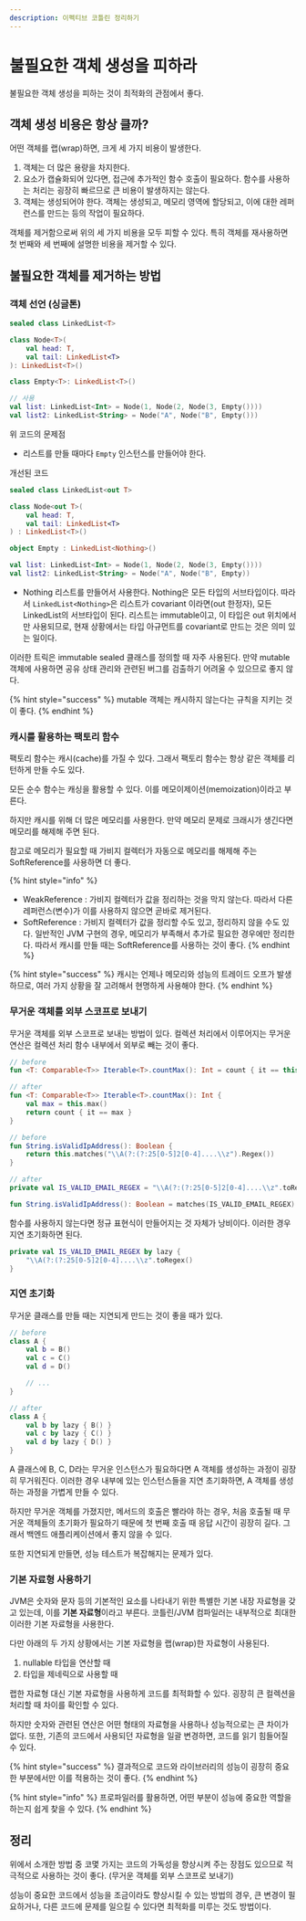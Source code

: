 ```yaml
---
description: 이펙티브 코틀린 정리하기
---
```


# 불필요한 객체 생성을 피하라

불필요한 객체 생성을 피하는 것이 최적화의 관점에서 좋다.

## 객체 생성 비용은 항상 클까?

어떤 객체를 랩(wrap)하면, 크게 세 가지 비용이 발생한다.

1. 객체는 더 많은 용량을 차지한다.
2. 요소가 캡슐화되어 있다면, 접근에 추가적인 함수 호출이 필요하다. 함수를 사용하는 처리는 굉장히 빠르므로 큰 비용이 발생하지는 않는다.
3. 객체는 생성되어야 한다. 객체는 생성되고, 메모리 영역에 할당되고, 이에 대한 레퍼런스를 만드는 등의 작업이 필요하다.

객체를 제거함으로써 위의 세 가지 비용을 모두 피할 수 있다. 특히 객체를 재사용하면 첫 번째와 세 번째에 설명한 비용을 제거할 수 있다.

## 불필요한 객체를 제거하는 방법

### 객체 선언 (싱글톤)

```kotlin
sealed class LinkedList<T>

class Node<T>(
    val head: T,
    val tail: LinkedList<T>
): LinkedList<T>()

class Empty<T>: LinkedList<T>()

// 사용
val list: LinkedList<Int> = Node(1, Node(2, Node(3, Empty())))
val list2: LinkedList<String> = Node("A", Node("B", Empty()))
```

위 코드의 문제점

- 리스트를 만들 때마다 `Empty` 인스턴스를 만들어야 한다.

개선된 코드

```kotlin
sealed class LinkedList<out T>

class Node<out T>(
    val head: T,
    val tail: LinkedList<T>
) : LinkedList<T>()

object Empty : LinkedList<Nothing>()

val list: LinkedList<Int> = Node(1, Node(2, Node(3, Empty())))
val list2: LinkedList<String> = Node("A", Node("B", Empty))
```

- Nothing 리스트를 만들어서 사용한다. Nothing은 모든 타입의 서브타입이다. 따라서 `LinkedList<Nothing>`은 리스트가 covariant 이라면(out 한정자), 모든 LinkedList의 서브타입이 된다. 리스트는 immutable이고, 이 타입은 out 위치에서만 사용되므로, 현재 상황에서는 타입 아규먼트를 covariant로 만드는 것은 의미 있는 일이다.

이러한 트릭은 immutable sealed 클래스를 정의할 때 자주 사용된다. 만약 mutable 객체에 사용하면 공유 상태 관리와 관련된 버그를 검출하기 어려울 수 있으므로 좋지 않다.

{% hint style="success" %}
mutable 객체는 캐시하지 않는다는 규칙을 지키는 것이 좋다.
{% endhint %}

### 캐시를 활용하는 팩토리 함수

팩토리 함수는 캐시(cache)를 가질 수 있다. 그래서 팩토리 함수는 항상 같은 객체를 리턴하게 만들 수도 있다.

모든 순수 함수는 캐싱을 활용할 수 있다. 이를 메모이제이션(memoization)이라고 부른다.

하지만 캐시를 위해 더 많은 메모리를 사용한다. 만약 메모리 문제로 크래시가 생긴다면 메모리를 해제해 주면 된다.

참고로 메모리가 필요할 때 가비지 컬렉터가 자동으로 메모리를 해제해 주는 SoftReference를 사용하면 더 좋다.

{% hint style="info" %}
- WeakReference : 가비지 컬렉터가 값을 정리하는 것을 막지 않는다. 따라서 다른 레퍼런스(변수)가 이를 사용하지 않으면 곧바로 제거된다.
- SoftReference : 가비지 컬렉터가 값을 정리할 수도 있고, 정리하지 않을 수도 있다. 일반적인 JVM 구현의 경우, 메모리가 부족해서 추가로 필요한 경우에만 정리한다. 따라서 캐시를 만들 때는 SoftReference를 사용하는 것이 좋다.
{% endhint %}

{% hint style="success" %}
캐시는 언제나 메모리와 성능의 트레이드 오프가 발생하므로, 여러 가지 상황을 잘 고려해서 현명하게 사용해야 한다.
{% endhint %}

### 무거운 객체를 외부 스코프로 보내기

무거운 객체를 외부 스코프로 보내는 방법이 있다. 컬렉션 처리에서 이루어지는 무거운 연산은 컬렉션 처리 함수 내부에서 외부로 빼는 것이 좋다.

```kotlin
// before
fun <T: Comparable<T>> Iterable<T>.countMax(): Int = count { it == this.max() }

// after
fun <T: Comparable<T>> Iterable<T>.countMax(): Int {
    val max = this.max()
    return count { it == max }
}
```

```kotlin
// before
fun String.isValidIpAddress(): Boolean {
    return this.matches("\\A(?:(?:25[0-5]2[0-4]....\\z").Regex())
}

// after
private val IS_VALID_EMAIL_REGEX = "\\A(?:(?:25[0-5]2[0-4]....\\z".toRegex()

fun String.isValidIpAddress(): Boolean = matches(IS_VALID_EMAIL_REGEX)
```

함수를 사용하지 않는다면 정규 표현식이 만들어지는 것 자체가 낭비이다. 이러한 경우 지연 초기화하면 된다.

```kotlin
private val IS_VALID_EMAIL_REGEX by lazy {
    "\\A(?:(?:25[0-5]2[0-4]....\\z".toRegex()
}
```

### 지연 초기화

무거운 클래스를 만들 때는 지연되게 만드는 것이 좋을 때가 있다.

```kotlin
// before
class A {
    val b = B()
    val c = C()
    val d = D()

    // ...
}

// after
class A {
    val b by lazy { B() }
    val c by lazy { C() }
    val d by lazy { D() }
}
```

A 클래스에 B, C, D라는 무거운 인스턴스가 필요하다면 A 객체를 생성하는 과정이 굉장히 무거워진다. 이러한 경우 내부에 있는 인스턴스들을 지연 초기화하면, A 객체를 생성하는 과정을 가볍게 만들 수 있다.

하지만 무거운 객체를 가졌지만, 메서드의 호출은 빨라야 하는 경우, 처음 호출될 때 무거운 객체들의 초기화가 필요하기 때문에 첫 번째 호출 때 응답 시간이 굉장히 길다. 그래서 백엔드 애플리케이션에서 좋지 않을 수 있다.

또한 지연되게 만들면, 성능 테스트가 복잡해지는 문제가 있다.

### 기본 자료형 사용하기

JVM은 숫자와 문자 등의 기본적인 요소를 나타내기 위한 특별한 기본 내장 자료형을 갖고 있는데, 이를 **기본 자료형**이라고 부른다. 코틀린/JVM 컴파일러는 내부적으로 최대한 이러한 기본 자료형을 사용한다.

다만 아래의 두 가지 상황에서는 기본 자료형을 랩(wrap)한 자료형이 사용된다.

1. nullable 타입을 연산할 때
2. 타입을 제네릭으로 사용할 때

랩한 자료형 대신 기본 자료형을 사용하게 코드를 최적화할 수 있다. 굉장히 큰 컬렉션을 처리할 때 차이를 확인할 수 있다.

하지만 숫자와 관련된 연산은 어떤 형태의 자료형을 사용하나 성능적으로는 큰 차이가 없다. 또한, 기존의 코드에서 사용되던 자료형을 일괄 변경하면, 코드를 읽기 힘들어질 수 있다.

{% hint style="success" %}
결과적으로 코드와 라이브러리의 성능이 굉장히 중요한 부분에서만 이를 적용하는 것이 좋다.
{% endhint %}

{% hint style="info" %}
프로파일러를 활용하면, 어떤 부분이 성능에 중요한 역할을 하는지 쉽게 찾을 수 있다.
{% endhint %}

## 정리

위에서 소개한 방법 중 코몇 가지는 코드의 가독성을 향상시켜 주는 장점도 있으므로 적극적으로 사용하는 것이 좋다. (무거운 객체를 외부 스코프로 보내기)

성능이 중요한 코드에서 성능을 조금이라도 향상시킬 수 있는 방법의 경우, 큰 변경이 필요하거나, 다른 코드에 문제를 일으킬 수 있다면 최적화를 미루는 것도 방법이다.